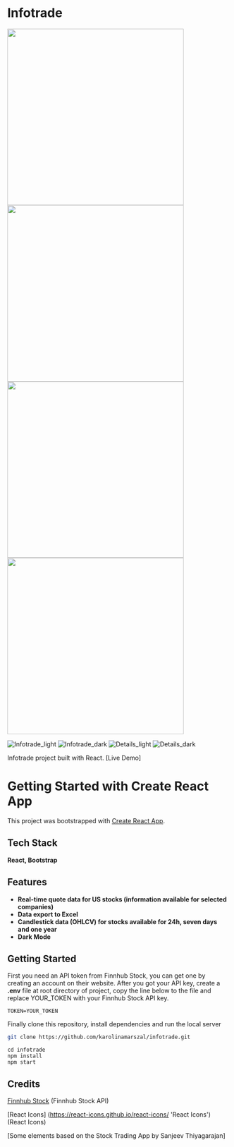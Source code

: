# Infotrade
<img src="https://user-images.githubusercontent.com/106275517/213272274-5b537252-2c6d-46ea-bc0d-ea1ae4628196.jpg" width="400">
<img src="https://user-images.githubusercontent.com/106275517/213272304-44e51f3c-e309-49bc-8391-4b7f0293da6e.jpg" width="400">
<img src="https://user-images.githubusercontent.com/106275517/213272323-9b7c2f01-3613-46ba-b128-baad57a97cdd.jpg" width="400">
<img src="https://user-images.githubusercontent.com/106275517/213272340-7947c5ce-fd4d-4158-b9a5-3e42ba5d9357.jpg" width="400">
          
![Infotrade_light](https://user-images.githubusercontent.com/106275517/213272274-5b537252-2c6d-46ea-bc0d-ea1ae4628196.jpg)
![Infotrade_dark](https://user-images.githubusercontent.com/106275517/213272304-44e51f3c-e309-49bc-8391-4b7f0293da6e.jpg)
![Details_light](https://user-images.githubusercontent.com/106275517/213272323-9b7c2f01-3613-46ba-b128-baad57a97cdd.jpg)
![Details_dark](https://user-images.githubusercontent.com/106275517/213272340-7947c5ce-fd4d-4158-b9a5-3e42ba5d9357.jpg)

Infotrade project built with React. [Live Demo]

# Getting Started with Create React App

This project was bootstrapped with [Create React App](https://github.com/facebook/create-react-app).

## Tech Stack

**React, Bootstrap**

## Features

- **Real-time quote data for US stocks (information available for selected companies)**
- **Data export to Excel**
- **Candlestick data (OHLCV) for stocks available for 24h, seven days and one year**
- **Dark Mode**

## Getting Started

First you need an API token from Finnhub Stock, you can get one by creating an account on their website. After you got your API key, create a **.env** file at root directory of project, copy the line below to the file and replace YOUR_TOKEN with your Finnhub Stock API key.

```
TOKEN=YOUR_TOKEN
```
Finally clone this repository, install dependencies and run the local server

```bash
git clone https://github.com/karolinamarszal/infotrade.git
```

```terminal
cd infotrade
npm install
npm start
```

## Credits

[Finnhub Stock](https://finnhub.io/ 'Finnhub Stock') (Finnhub Stock API)

[React Icons] (https://react-icons.github.io/react-icons/ 'React Icons') (React Icons)

[Some elements based on the Stock Trading App by Sanjeev Thiyagarajan]

